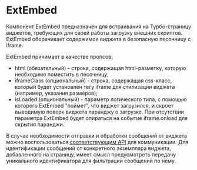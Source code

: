 # ExtEmbed

Компонент ExtEmbed предназначен для встраивания на Турбо-страницу виджетов,
требующих для своей работы загрузку внешних скриптов.
ExtEmbed оборачивает содержимое виджета в безопасную песочницу c iframe.

ExtEmbed принимает в качестве пропсов:
* html (обязательный) - строка, содержащая html-разметку, которую необходимо поместить в песочницу;
* iframeClass (опциональный) - строка, содержащая css-класс,
который будет установлен тегу iframe для стилизации виджета (например, указания размеров);
* isLoaded (опциональный) -  параметр логического типа, с помощью которого ExtEmbed "поймет", что виджет загрузился,
и скроет выводимую поверх виджета паранджу о загрузке.
При отсутствии параметра ExtEmbed будет опираться на событие iframe.onload для скрытия паранджи.

В случае необходимости отправки и обработки сообщений от виджета
можно воспользоваться [соответствующим API](https://developer.mozilla.org/en-US/docs/Web/API/Window/postMessage)
для коммуникации. Для идентификации сообщений от конкретного экземпляра виджета, добавленного на страницу,
имеет смысл предусмотреть передачу уникального идентификатора для фильтрации сообщений по нему.
